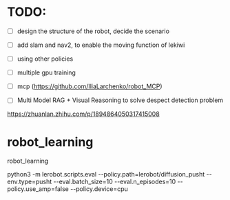 # TODO: 
- [ ] design the structure of the robot, decide the scenario 
- [ ] add slam and nav2, to enable the moving function of lekiwi 
- [ ] using other policies 
- [ ] multiple gpu training  
- [ ] mcp  (https://github.com/IliaLarchenko/robot_MCP)
- [ ] Multi Model RAG + Visual Reasoning to solve despect detection problem


https://zhuanlan.zhihu.com/p/1894864050317415008




# robot_learning
robot_learning


python3 -m lerobot.scripts.eval --policy.path=lerobot/diffusion_pusht --env.type=pusht --eval.batch_size=10 --eval.n_episodes=10 --policy.use_amp=false --policy.device=cpu
